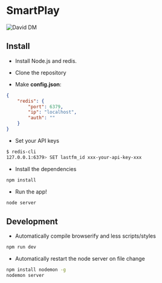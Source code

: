 # SmartPlay

![David DM](https://david-dm.org/montyanderson/SmartPlay.svg)

## Install

* Install Node.js and redis.

* Clone the repository

* Make **config.json**:

``` json
{
    "redis": {
        "port": 6379,
        "ip": "localhost",
        "auth": ""
    }
}
```

* Set your API keys

``` bash
$ redis-cli
127.0.0.1:6379> SET lastfm_id xxx-your-api-key-xxx
```

* Install the dependencies

``` bash
npm install
```

* Run the app!

``` bash
node server
```

## Development

* Automatically compile browserify and less scripts/styles

``` bash
npm run dev
```

* Automatically restart the node server on file change

``` bash
npm install nodemon -g
nodemon server
```
